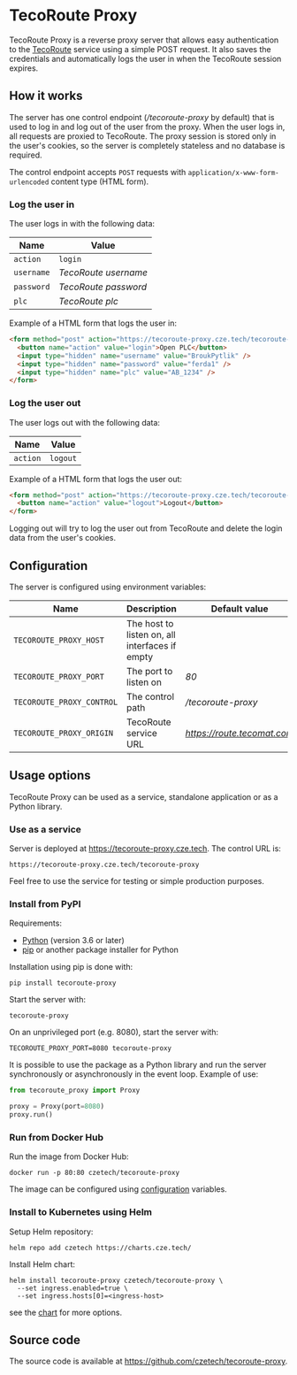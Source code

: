 # TecoRoute Proxy

TecoRoute Proxy is a reverse proxy server that allows easy authentication to the
[TecoRoute] service using a simple POST request. It also saves the credentials and
automatically logs the user in when the TecoRoute session expires.

## How it works

The server has one control endpoint (_/tecoroute-proxy_ by default) that is used to log
in and log out of the user from the proxy. When the user logs in, all requests are
proxied to TecoRoute. The proxy session is stored only in the user's cookies, so the
server is completely stateless and no database is required.

The control endpoint accepts `POST` requests with `application/x-www-form-urlencoded`
content type (HTML form).

### Log the user in

The user logs in with the following data:

| Name       | Value                |
| ---------- | -------------------- |
| `action`   | `login`              |
| `username` | _TecoRoute username_ |
| `password` | _TecoRoute password_ |
| `plc`      | _TecoRoute plc_      |

Example of a HTML form that logs the user in:

```html
<form method="post" action="https://tecoroute-proxy.cze.tech/tecoroute-proxy">
  <button name="action" value="login">Open PLC</button>
  <input type="hidden" name="username" value="BroukPytlik" />
  <input type="hidden" name="password" value="ferda1" />
  <input type="hidden" name="plc" value="AB_1234" />
</form>
```

### Log the user out

The user logs out with the following data:

| Name     | Value    |
| -------- | -------- |
| `action` | `logout` |

Example of a HTML form that logs the user out:

```html
<form method="post" action="https://tecoroute-proxy.cze.tech/tecoroute-proxy">
  <button name="action" value="logout">Logout</button>
</form>
```

Logging out will try to log the user out from TecoRoute and delete the login data from
the user's cookies.

## Configuration

The server is configured using environment variables:

| Name                      | Description                                    | Default value               |
| ------------------------- | ---------------------------------------------- | --------------------------- |
| `TECOROUTE_PROXY_HOST`    | The host to listen on, all interfaces if empty |                             |
| `TECOROUTE_PROXY_PORT`    | The port to listen on                          | _80_                        |
| `TECOROUTE_PROXY_CONTROL` | The control path                               | _/tecoroute-proxy_          |
| `TECOROUTE_PROXY_ORIGIN`  | TecoRoute service URL                          | _https://route.tecomat.com_ |

## Usage options

TecoRoute Proxy can be used as a service, standalone application or as a Python library.

### Use as a service

Server is deployed at <https://tecoroute-proxy.cze.tech>. The control URL is:

    https://tecoroute-proxy.cze.tech/tecoroute-proxy

Feel free to use the service for testing or simple production purposes.

### Install from PyPI

Requirements:

- [Python] (version 3.6 or later)
- [pip] or another package installer for Python

Installation using pip is done with:

```shell
pip install tecoroute-proxy
```

Start the server with:

```shell
tecoroute-proxy
```

On an unprivileged port (e.g. 8080), start the server with:

```shell
TECOROUTE_PROXY_PORT=8080 tecoroute-proxy
```

It is possible to use the package as a Python library and run the server synchronously
or asynchronously in the event loop. Example of use:

```python
from tecoroute_proxy import Proxy

proxy = Proxy(port=8080)
proxy.run()
```

### Run from Docker Hub

Run the image from Docker Hub:

```shell
docker run -p 80:80 czetech/tecoroute-proxy
```

The image can be configured using [configuration](#configuration) variables.

### Install to Kubernetes using Helm

Setup Helm repository:

```shell
helm repo add czetech https://charts.cze.tech/
```

Install Helm chart:

```shell
helm install tecoroute-proxy czetech/tecoroute-proxy \
  --set ingress.enabled=true \
  --set ingress.hosts[0]=<ingress-host>
```

see the [chart] for more options.

## Source code

The source code is available at <https://github.com/czetech/tecoroute-proxy>.

[chart]: https://github.com/czetech/tecoroute-proxy/tree/main/chart
[pip]: https://pip.pypa.io/en/stable/installation/
[python]: https://www.python.org/downloads/
[tecoroute]: https://route.tecomat.com/
